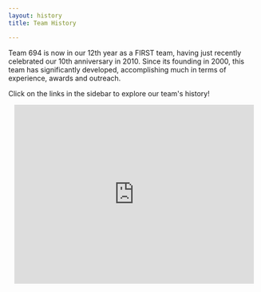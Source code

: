 ```yaml
---
layout: history
title: Team History

---
```

Team 694 is now in our 12th year as a FIRST team, having just recently celebrated our 10th anniversary in 2010. Since its founding in 2000, this team has significantly developed, accomplishing much in terms of experience, awards and outreach.

Click on the links in the sidebar to explore our team's history!

<div style="text-align: center">
<iframe width="480" height="360" src="http://www.youtube.com/embed/nr2WkHondog" frameborder="0"> </iframe>
</div>
